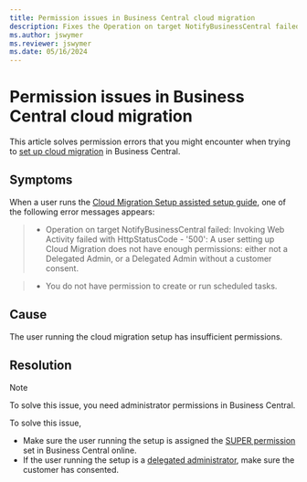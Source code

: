 ```yaml
---
title: Permission issues in Business Central cloud migration
description: Fixes the Operation on target NotifyBusinessCentral failed or you don't have permission to create or run scheduled tasks error in Business Central cloud migration.
ms.author: jswymer 
ms.reviewer: jswymer 
ms.date: 05/16/2024
---
```

# Permission issues in Business Central cloud migration

This article solves permission errors that you might encounter when trying to [set up cloud migration](/dynamics365/business-central/dev-itpro/administration/migration-setup) in Business Central.

## Symptoms

When a user runs the [Cloud Migration Setup assisted setup guide](/dynamics365/business-central/dev-itpro/administration/migration-setup), one of the following error messages appears:

> - Operation on target NotifyBusinessCentral failed: Invoking Web Activity failed with HttpStatusCode - '500': A user setting up Cloud Migration does not have enough permissions: either not a Delegated Admin, or a Delegated Admin without a customer consent.

> - You do not have permission to create or run scheduled tasks.

## Cause

The user running the cloud migration setup has insufficient permissions.

## Resolution

> [!NOTE]
> To solve this issue, you need administrator permissions in Business Central.

To solve this issue,

- Make sure the user running the setup is assigned the [SUPER permission](/dynamics365/business-central/dev-itpro/administration/administration-special-permission-sets) set in Business Central online.
- If the user running the setup is a [delegated administrator](/dynamics365/business-central/dev-itpro/administration/migration-setup#about-delegated-administrators), make sure the customer has consented.
